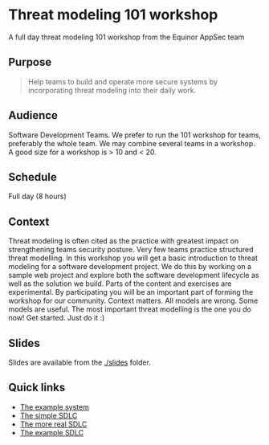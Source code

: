 # Threat modeling 101 workshop

A full day threat modeling 101 workshop from the Equinor AppSec team

## Purpose

>Help teams to build and operate more secure systems by incorporating threat modeling into their daily work.

## Audience

Software Development Teams. We prefer to run the 101 workshop for teams, preferably the whole team. We may combine several teams in a workshop. A good size for a workshop is > 10 and < 20.

## Schedule

Full day (8 hours)

## Context

Threat modeling is often cited as the practice with greatest impact on strengthening teams security posture. Very few teams practice structured threat modelling. In this workshop you will get a basic introduction to threat modeling for a software development project. We do this by working on a sample web project and explore both the software development lifecycle as well as the solution we build. Parts of the content and exercises are experimental. By participating you will be an important part of forming the workshop for our community. Context matters. All models are wrong. Some models are useful. The most important threat modelling is the one you do now! Get started. Just do it :)

## Slides

Slides are available from the [./slides](./slides/README.md) folder.

## Quick links

- [The example system](slides/content/images/tm-example-system.png)
- [The simple SDLC](slides/content/images/tm-example-sdlc.png)
- [The more real SDLC](slides/content/images/tm-example-sdlc-real.png)
- [The example SDLC](slides/content/images/tm-example-system-sdlc.png)